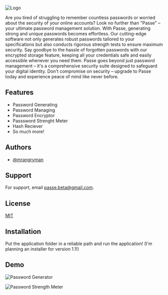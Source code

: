 ![Logo](https://i.ibb.co/cNH8yM1/logo.png)

Are you tired of struggling to remember countless passwords or worried about the security of your online accounts? Look no further than "Passe" – your ultimate password management solution. With Passe, generating strong and unique passwords becomes effortless. Our cutting-edge software not only generates robust passwords tailored to your specifications but also conducts rigorous strength tests to ensure maximum security. Say goodbye to the hassle of forgotten passwords with our encrypted storage feature, keeping all your credentials safe and easily accessible whenever you need them. Passe goes beyond just password management – it's a comprehensive security suite designed to safeguard your digital identity. Don't compromise on security – upgrade to Passe today and experience peace of mind like never before.

## Features

- Password Generating
- Password Managing
- Password Encryptor
- Passsword Strenght Meter
- Hash Reciever
- So much more!


## Authors

- [@mrangryman](https://github.com/NotYourSamuel)


## Support

For support, email passe.beta@gmail.com.


## License

[MIT](https://choosealicense.com/licenses/mit/)


## Installation

Put the application folder in a reliable path and run the application! 
(I'm planning an installer for version 1.1!)


## Demo

![Password Generator](https://i.ibb.co/CKJD6Px/Screenshot-2024-06-13-162519.png)

![Password Strength Meter](https://i.ibb.co/vJ6ww6s/Screenshot-2024-06-13-162719-2.png)

